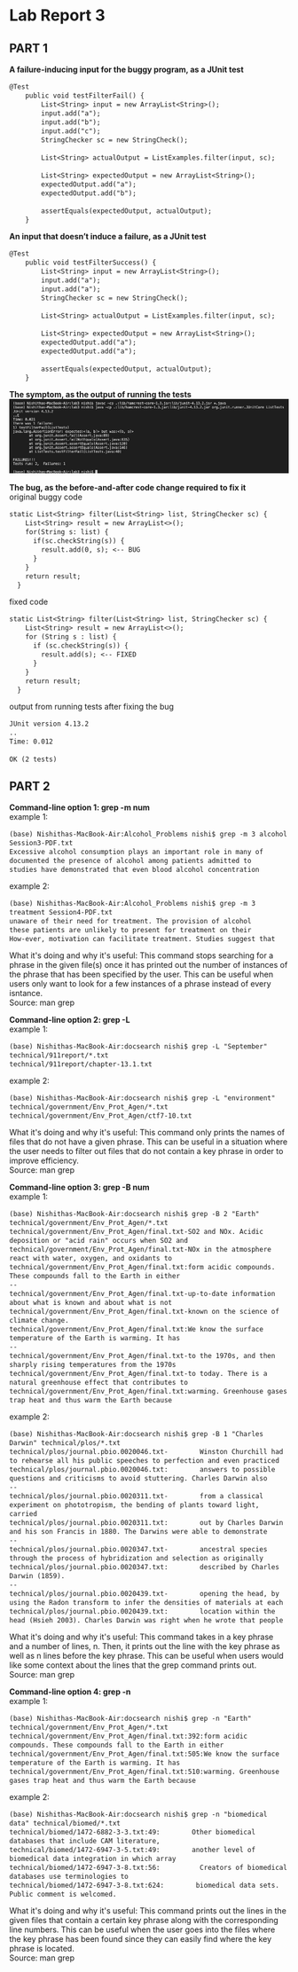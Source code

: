 # Lab Report 3
## PART 1
**A failure-inducing input for the buggy program, as a JUnit test**
```
@Test
    public void testFilterFail() {
        List<String> input = new ArrayList<String>();
        input.add("a");
        input.add("b");
        input.add("c"); 
        StringChecker sc = new StringCheck();

        List<String> actualOutput = ListExamples.filter(input, sc);

        List<String> expectedOutput = new ArrayList<String>();
        expectedOutput.add("a");
        expectedOutput.add("b");

        assertEquals(expectedOutput, actualOutput);
    }
```

**An input that doesn’t induce a failure, as a JUnit test**
```
@Test
    public void testFilterSuccess() {
        List<String> input = new ArrayList<String>();
        input.add("a");
        input.add("a");
        StringChecker sc = new StringCheck();

        List<String> actualOutput = ListExamples.filter(input, sc);

        List<String> expectedOutput = new ArrayList<String>();
        expectedOutput.add("a");
        expectedOutput.add("a");

        assertEquals(expectedOutput, actualOutput);
    }
```

**The symptom, as the output of running the tests** 
![output of running tests](https://raw.githubusercontent.com/nselvakumar25/cse15l-lab-reports/main/test-output-lab3.png)  

**The bug, as the before-and-after code change required to fix it**  
original buggy code
```
static List<String> filter(List<String> list, StringChecker sc) {
    List<String> result = new ArrayList<>();
    for(String s: list) {
      if(sc.checkString(s)) {
        result.add(0, s); <-- BUG
      }
    }
    return result;
  }
```
fixed code
```
static List<String> filter(List<String> list, StringChecker sc) {
    List<String> result = new ArrayList<>();
    for (String s : list) {
      if (sc.checkString(s)) {
        result.add(s); <-- FIXED
      }
    }
    return result;
  }
```
output from running tests after fixing the bug
```
JUnit version 4.13.2
..
Time: 0.012

OK (2 tests)
```

## PART 2
**Command-line option 1: grep -m num**  
example 1:
```
(base) Nishithas-MacBook-Air:Alcohol_Problems nishi$ grep -m 3 alcohol Session3-PDF.txt
Excessive alcohol consumption plays an important role in many of
documented the presence of alcohol among patients admitted to
studies have demonstrated that even blood alcohol concentration
```
example 2:
```
(base) Nishithas-MacBook-Air:Alcohol_Problems nishi$ grep -m 3 treatment Session4-PDF.txt
unaware of their need for treatment. The provision of alcohol
these patients are unlikely to present for treatment on their
How-ever, motivation can facilitate treatment. Studies suggest that
```
What it's doing and why it's useful: This command stops searching for a phrase in the given file(s) once it has printed out the number of instances of the phrase that has been specified by the user. This can be useful when users only want to look for a few instances of a phrase instead of every isntance.  
Source: man grep  

**Command-line option 2: grep -L**  
example 1:
```
(base) Nishithas-MacBook-Air:docsearch nishi$ grep -L "September" technical/911report/*.txt
technical/911report/chapter-13.1.txt
```
example 2:
```
(base) Nishithas-MacBook-Air:docsearch nishi$ grep -L "environment" technical/government/Env_Prot_Agen/*.txt
technical/government/Env_Prot_Agen/ctf7-10.txt
```
What it's doing and why it's useful: This command only prints the names of files that do not have a given phrase. This can be useful in a situation where the user needs to filter out files that do not contain a key phrase in order to improve efficiency.  
Source: man grep  

**Command-line option 3: grep -B num**  
example 1:
```
(base) Nishithas-MacBook-Air:docsearch nishi$ grep -B 2 "Earth" technical/government/Env_Prot_Agen/*.txt
technical/government/Env_Prot_Agen/final.txt-SO2 and NOx. Acidic deposition or "acid rain" occurs when SO2 and
technical/government/Env_Prot_Agen/final.txt-NOx in the atmosphere react with water, oxygen, and oxidants to
technical/government/Env_Prot_Agen/final.txt:form acidic compounds. These compounds fall to the Earth in either
--
technical/government/Env_Prot_Agen/final.txt-up-to-date information about what is known and about what is not
technical/government/Env_Prot_Agen/final.txt-known on the science of climate change.
technical/government/Env_Prot_Agen/final.txt:We know the surface temperature of the Earth is warming. It has
--
technical/government/Env_Prot_Agen/final.txt-to the 1970s, and then sharply rising temperatures from the 1970s
technical/government/Env_Prot_Agen/final.txt-to today. There is a natural greenhouse effect that contributes to
technical/government/Env_Prot_Agen/final.txt:warming. Greenhouse gases trap heat and thus warm the Earth because
```
example 2:
```
(base) Nishithas-MacBook-Air:docsearch nishi$ grep -B 1 "Charles Darwin" technical/plos/*.txt
technical/plos/journal.pbio.0020046.txt-        Winston Churchill had to rehearse all his public speeches to perfection and even practiced
technical/plos/journal.pbio.0020046.txt:        answers to possible questions and criticisms to avoid stuttering. Charles Darwin also
--
technical/plos/journal.pbio.0020311.txt-        from a classical experiment on phototropism, the bending of plants toward light, carried
technical/plos/journal.pbio.0020311.txt:        out by Charles Darwin and his son Francis in 1880. The Darwins were able to demonstrate
--
technical/plos/journal.pbio.0020347.txt-        ancestral species through the process of hybridization and selection as originally
technical/plos/journal.pbio.0020347.txt:        described by Charles Darwin (1859).
--
technical/plos/journal.pbio.0020439.txt-        opening the head, by using the Radon transform to infer the densities of materials at each
technical/plos/journal.pbio.0020439.txt:        location within the head (Hsieh 2003). Charles Darwin was right when he wrote that people
```
What it's doing and why it's useful: This command takes in a key phrase and a number of lines, n. Then, it prints out the line with the key phrase as well as n lines before the key phrase. This can be useful when users would like some context about the lines that the grep command prints out.  
Source: man grep  

**Command-line option 4: grep -n**  
example 1:
```
(base) Nishithas-MacBook-Air:docsearch nishi$ grep -n "Earth" technical/government/Env_Prot_Agen/*.txt
technical/government/Env_Prot_Agen/final.txt:392:form acidic compounds. These compounds fall to the Earth in either
technical/government/Env_Prot_Agen/final.txt:505:We know the surface temperature of the Earth is warming. It has
technical/government/Env_Prot_Agen/final.txt:510:warming. Greenhouse gases trap heat and thus warm the Earth because
```
example 2:
```
(base) Nishithas-MacBook-Air:docsearch nishi$ grep -n "biomedical data" technical/biomed/*.txt
technical/biomed/1472-6882-3-3.txt:49:        Other biomedical databases that include CAM literature,
technical/biomed/1472-6947-3-5.txt:49:        another level of biomedical data integration in which array
technical/biomed/1472-6947-3-8.txt:56:          Creators of biomedical databases use terminologies to
technical/biomed/1472-6947-3-8.txt:624:        biomedical data sets. Public comment is welcomed.
```
What it's doing and why it's useful: This command prints out the lines in the given files that contain a certain key phrase along with the corresponding line numbers. This can be useful when the user goes into the files where the key phrase has been found since they can easily find where the key phrase is located.  
Source: man grep







